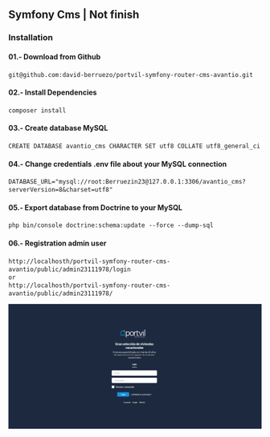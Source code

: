 ## Symfony Cms | Not finish

### Installation 

#### 01.- Download from Github 

```console
git@github.com:david-berruezo/portvil-symfony-router-cms-avantio.git 
```

#### 02.- Install Dependencies

```console
composer install
```

#### 03.- Create database MySQL

```console
CREATE DATABASE avantio_cms CHARACTER SET utf8 COLLATE utf8_general_ci
```

#### 04.- Change credentials .env file about your MySQL connection

```console
DATABASE_URL="mysql://root:Berruezin23@127.0.0.1:3306/avantio_cms?serverVersion=8&charset=utf8"
```

#### 05.- Export database from Doctrine to your MySQL

```console
php bin/console doctrine:schema:update --force --dump-sql
```

#### 06.- Registration admin user

```console
http://localhosth/portvil-symfony-router-cms-avantio/public/admin23111978/login
or
http://localhosth/portvil-symfony-router-cms-avantio/public/admin23111978/
```

![Screenshot](/screens/login.jpg)<br>




